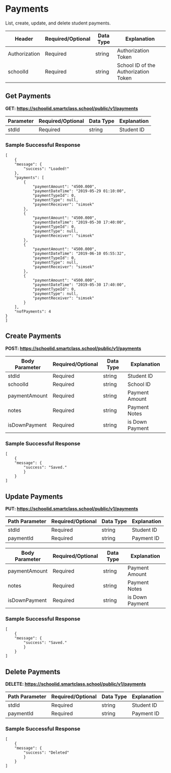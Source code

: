 # Payments
List, create, update, and delete student payments.

Header | Required/Optional | Data Type | Explanation
------ | ----------------- | --------- | -----------
Authorization | Required | string | Authorization Token
schoolId | Required | string | School ID of the Authorization Token


## Get Payments

**GET: https://schoolid.smartclass.school/public/v1/payments**

Parameter | Required/Optional | Data Type | Explanation
------ | ----------------- | --------- | -----------
stdId | Required | string | Student ID


### Sample Successful Response
```
[
    {
    "message": {
        "success": "Loaded!"
    },
    "payments": [
        {
            "paymentAmount": "4500.000",
            "paymentDateTime": "2019-05-29 01:10:00",
            "paymentTypeId": 0,
            "paymentType": null,
            "paymentReceiver": "simsek"
        },
        {
            "paymentAmount": "4500.000",
            "paymentDateTime": "2019-05-30 17:40:00",
            "paymentTypeId": 0,
            "paymentType": null,
            "paymentReceiver": "simsek"
        },
        {
            "paymentAmount": "4500.000",
            "paymentDateTime": "2019-06-10 05:55:32",
            "paymentTypeId": 0,
            "paymentType": null,
            "paymentReceiver": "simsek"
        },
        {
            "paymentAmount": "4500.000",
            "paymentDateTime": "2019-05-30 17:40:00",
            "paymentTypeId": 0,
            "paymentType": null,
            "paymentReceiver": "simsek"
        }
    ],
    "nofPayments": 4
}
]
```
## Create Payments

**POST: https://schoolid.smartclass.school/public/v1/payments**

Body Parameter | Required/Optional | Data Type | Explanation
------ | ----------------- | --------- | -----------
stdId | Required | string | Student ID
schoolId | Required | string | School ID
paymentAmount | Required | string | Payment Amount
notes | Required | string | Payment Notes
isDownPayment | Required | string | is Down Payment

### Sample Successful Response
```
[
    {
    "message": {
        "success": "Saved."
        }
    }
]
```

## Update Payments

**PUT: https://schoolid.smartclass.school/public/v1/payments**

Path Parameter | Required/Optional | Data Type | Explanation
------ | ----------------- | --------- | -----------
stdId | Required | string | Student ID
paymentId | Required | string | Payment ID

Body Parameter | Required/Optional | Data Type | Explanation
------ | ----------------- | --------- | -----------
paymentAmount | Required | string | Payment Amount
notes | Required | string | Payment Notes
isDownPayment | Required | string | is Down Payment

### Sample Successful Response
```
[
    {
    "message": {
        "success": "Saved."
        }
    }
]
```

## Delete Payments

**DELETE: https://schoolid.smartclass.school/public/v1/payments**

Path Parameter | Required/Optional | Data Type | Explanation
------ | ----------------- | --------- | -----------
stdId | Required | string | Student ID
paymentId | Required | string | Payment ID

### Sample Successful Response
```
[
    {
    "message": {
        "success": "Deleted"
        }
    }
]
```
